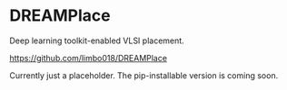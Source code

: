 # DREAMPlace
Deep learning toolkit-enabled VLSI placement.

https://github.com/limbo018/DREAMPlace

Currently just a placeholder. The pip-installable version is coming soon.

